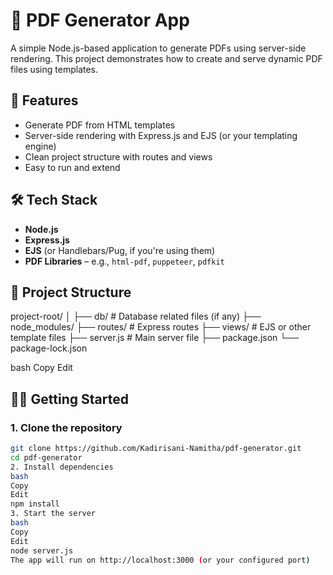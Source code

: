 # 📄 PDF Generator App

A simple Node.js-based application to generate PDFs using server-side rendering. This project demonstrates how to create and serve dynamic PDF files using templates.

## 🚀 Features

- Generate PDF from HTML templates
- Server-side rendering with Express.js and EJS (or your templating engine)
- Clean project structure with routes and views
- Easy to run and extend

## 🛠 Tech Stack

- **Node.js**
- **Express.js**
- **EJS** (or Handlebars/Pug, if you're using them)
- **PDF Libraries** – e.g., `html-pdf`, `puppeteer`, `pdfkit`

## 📁 Project Structure
project-root/
│
├── db/ # Database related files (if any)
├── node_modules/
├── routes/ # Express routes
├── views/ # EJS or other template files
├── server.js # Main server file
├── package.json
└── package-lock.json

bash
Copy
Edit

## 🧑‍💻 Getting Started

### 1. Clone the repository

```bash
git clone https://github.com/Kadirisani-Namitha/pdf-generator.git
cd pdf-generator
2. Install dependencies
bash
Copy
Edit
npm install
3. Start the server
bash
Copy
Edit
node server.js
The app will run on http://localhost:3000 (or your configured port)

